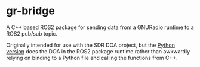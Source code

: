 # gr-bridge

A C++ based ROS2 package for sending data from a GNURadio runtime to a ROS2 pub/sub topic.

Originally intended for use with the SDR DOA project, but the [Python version](https://github.com/javathunderman/gr-ros2-pubsub) does the DOA
in the ROS2 package runtime rather than awkwardly relying on binding to a Python file and calling the functions from C++.
